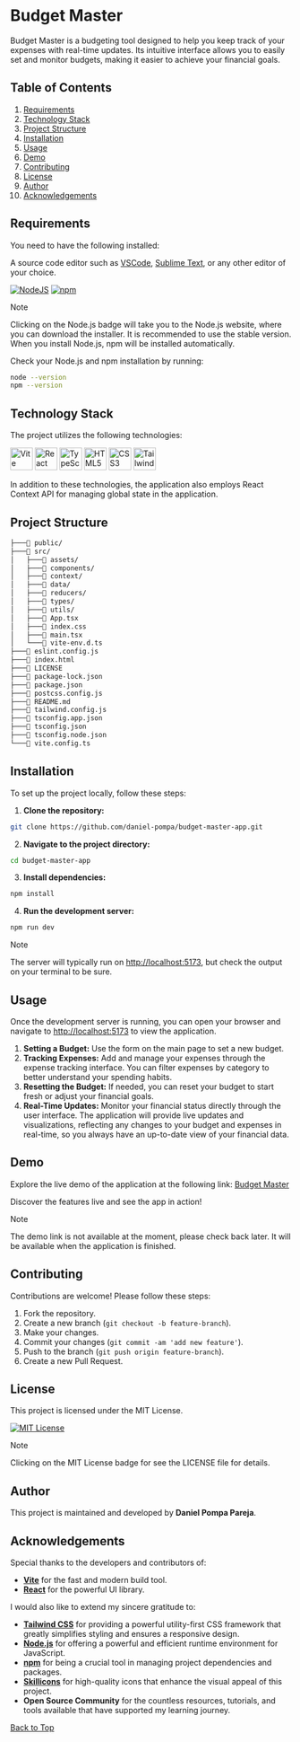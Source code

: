 # Budget Master

Budget Master is a budgeting tool designed to help you keep track of your expenses with real-time updates. Its intuitive interface allows you to easily set and monitor budgets, making it easier to achieve your financial goals.

## Table of Contents

1. [Requirements](#requirements)
2. [Technology Stack](#technology-stack)
3. [Project Structure](#project-structure)
4. [Installation](#installation)
5. [Usage](#usage)
6. [Demo](#demo)
7. [Contributing](#contributing)
8. [License](#license)
9. [Author](#author)
10. [Acknowledgements](#acknowledgements)

## Requirements

You need to have the following installed:

A source code editor such as [VSCode](https://code.visualstudio.com/), [Sublime Text](https://www.sublimetext.com/), or any other editor of your choice.

[![NodeJS](https://img.shields.io/badge/Node.js-6DA55F.svg?style=flat&logo=node.js&logoColor=white)](https://nodejs.org/en)
[![npm](https://img.shields.io/badge/npm-%23CB3837.svg?style=flat&logo=npm&logoColor=white)](https://www.npmjs.com/)

> [!NOTE]
> Clicking on the Node.js badge will take you to the Node.js website, where you can download the installer. It is recommended to use the stable version. When you install Node.js, npm will be installed automatically.

Check your Node.js and npm installation by running:

```bash
node --version
npm --version
```

## Technology Stack

The project utilizes the following technologies:

<div>
  <img src="https://skillicons.dev/icons?i=vite" alt="Vite" width="40" height="40" />
  <img src="https://skillicons.dev/icons?i=react" alt="React" width="40" height="40" />
  <img src="https://skillicons.dev/icons?i=ts" alt="TypeScript" width="40" height="40" />
  <img src="https://skillicons.dev/icons?i=html" alt="HTML5" width="40" height="40" />
  <img src="https://skillicons.dev/icons?i=css" alt="CSS3" width="40" height="40" />
  <img src="https://skillicons.dev/icons?i=tailwind" alt="Tailwind CSS" width="40" height="40" />
</div>

In addition to these technologies, the application also employs React Context API for managing global state in the application.

## Project Structure

```bash
├───📁 public/
├───📁 src/
│   ├───📁 assets/
│   ├───📁 components/
│   ├───📁 context/
│   ├───📁 data/
│   ├───📁 reducers/
│   ├───📁 types/
│   ├───📁 utils/
│   ├───📄 App.tsx
│   ├───📄 index.css
│   ├───📄 main.tsx
│   └───📄 vite-env.d.ts
├───📄 eslint.config.js
├───📄 index.html
├───📄 LICENSE
├───📄 package-lock.json
├───📄 package.json
├───📄 postcss.config.js
├───📄 README.md
├───📄 tailwind.config.js
├───📄 tsconfig.app.json
├───📄 tsconfig.json
├───📄 tsconfig.node.json
└───📄 vite.config.ts
```

## Installation

To set up the project locally, follow these steps:

1. **Clone the repository:**

```bash
git clone https://github.com/daniel-pompa/budget-master-app.git
```

2. **Navigate to the project directory:**

```bash
cd budget-master-app
```

3. **Install dependencies:**

```bash
npm install
```

4. **Run the development server:**

```bash
npm run dev
```

> [!NOTE]
> The server will typically run on <http://localhost:5173>, but check the output on your terminal to be sure.

## Usage

Once the development server is running, you can open your browser and navigate to <http://localhost:5173> to view the application.

1. **Setting a Budget:** Use the form on the main page to set a new budget.
2. **Tracking Expenses:** Add and manage your expenses through the expense tracking interface. You can filter expenses by category to better understand your spending habits.
3. **Resetting the Budget:** If needed, you can reset your budget to start fresh or adjust your financial goals.
4. **Real-Time Updates:** Monitor your financial status directly through the user interface. The application will provide live updates and visualizations, reflecting any changes to your budget and expenses in real-time, so you always have an up-to-date view of your financial data.

## Demo

Explore the live demo of the application at the following link: [Budget Master](#) <!-- Replace with demo link -->

Discover the features live and see the app in action!

> [!NOTE]
> The demo link is not available at the moment, please check back later. It will be available when the application is finished.

## Contributing

Contributions are welcome! Please follow these steps:

1. Fork the repository.
2. Create a new branch (`git checkout -b feature-branch`).
3. Make your changes.
4. Commit your changes (`git commit -am 'add new feature'`).
5. Push to the branch (`git push origin feature-branch`).
6. Create a new Pull Request.

## License

This project is licensed under the MIT License.

[![MIT License](https://img.shields.io/badge/License-MIT-brightgreen.svg)](https://choosealicense.com/licenses/mit/)

> [!NOTE]
> Clicking on the MIT License badge for see the LICENSE file for details.

## Author

This project is maintained and developed by **Daniel Pompa Pareja**.

## Acknowledgements

Special thanks to the developers and contributors of:

- **[Vite](https://vitejs.dev/)** for the fast and modern build tool.
- **[React](https://es.react.dev/)** for the powerful UI library.

I would also like to extend my sincere gratitude to:

- **[Tailwind CSS](https://tailwindcss.com/)** for providing a powerful utility-first CSS framework that greatly simplifies styling and ensures a responsive design.
- **[Node.js](https://nodejs.org/en)** for offering a powerful and efficient runtime environment for JavaScript.
- **[npm](https://www.npmjs.com/)** for being a crucial tool in managing project dependencies and packages.
- **[Skillicons](https://skillicons.dev/)** for high-quality icons that enhance the visual appeal of this project.
- **Open Source Community** for the countless resources, tutorials, and tools available that have supported my learning journey.

[Back to Top](#table-of-contents)
